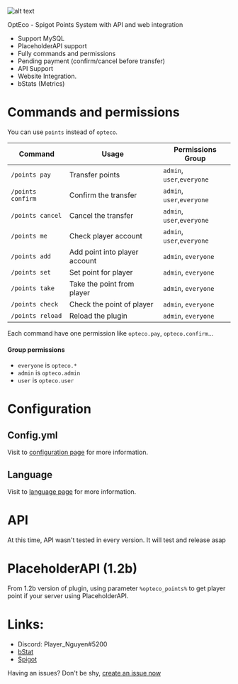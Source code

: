 ![alt text][logo]

[logo]: https://raw.githubusercontent.com/PlayerNguyen/OptEco/0be367354df5f3341272e27604bfe7afe66a26ea/logo/Banner.png "Logo"


OptEco - Spigot Points System with API and web integration
* Support MySQL 
* PlaceholderAPI support
* Fully commands and permissions
* Pending payment (confirm/cancel before transfer)
* API Support
* Website Integration.
* bStats (Metrics) 
# Commands and permissions
You can use `points` instead of `opteco`.

| Command         | Usage                           | Permissions Group             |   
|-----------------|------------------------         |-------------------------------|
|`/points pay`    | Transfer points                 | `admin`, `user`,`everyone`    |
|`/points confirm`| Confirm the transfer            | `admin`, `user`,`everyone`    |
|`/points cancel` | Cancel the transfer             | `admin`, `user`,`everyone`    |
|`/points me`     | Check player account            | `admin`, `user`,`everyone`    |
|`/points add`    | Add point into player account   | `admin`, `everyone`           |
|`/points set`    | Set point for player            | `admin`, `everyone`           |
|`/points take`   | Take the point from player      | `admin`, `everyone`           |
|`/points check`  | Check the point of player       | `admin`, `everyone`           |
|`/points reload` | Reload the plugin               | `admin`, `everyone`           |

Each command have one permission like `opteco.pay`, `opteco.confirm`...
#### Group permissions   
* `everyone` is `opteco.*`
* `admin` is `opteco.admin`
* `user` is `opteco.user`

# Configuration
## Config.yml
Visit to [configuration page](CONFIGURATION.md) for more information. 

## Language
Visit to [language page](language/README.md) for more information.

# API
At this time, API wasn't tested in every version. It will test and release asap

# PlaceholderAPI (1.2b)
From 1.2b version of plugin, using parameter `%opteco_points%` to get player point if your server using PlaceholderAPI.

# Links:
* Discord: Player_Nguyen#5200
* [bStat](https://bstats.org/plugin/bukkit/OptEco/6793)
* [Spigot](https://www.spigotmc.org/resources/opteco-placeholderapi-mysql-support-api-web-integration-points-system.76179/)

Having an issues? Don't be shy, [create an issue now](https://github.com/PlayerNguyen/OptEco/issues)